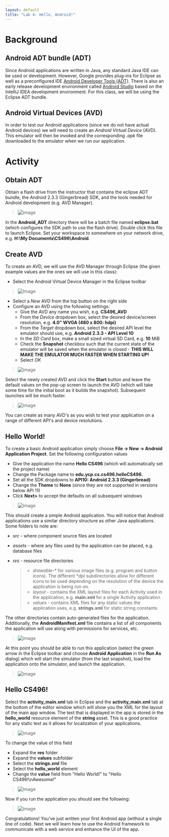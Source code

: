 ```yaml
---
layout: default
title: "Lab 4: Hello, Android!"
---
```


Background
==========

Android ADT bundle (ADT)
------------------------

Since Android applications are written in Java, any standard Java IDE can be used or development. However, Google provides plug-ins for Eclipse as well as a preconfigured IDE [Android Developer Tools (ADT)](http://developer.android.com/sdk/index.html). There is also an early release development environment called [Android Studio](http://developer.android.com/sdk/installing/studio.html) based on the IntelliJ IDEA development environment. For this class, we will be using the Eclipse ADT bundle.

Android Virtual Devices (AVD)
-----------------------------

In order to test our Android applications (since we do not have actual Android devices) we will need to create an *Android Virtual Device* (AVD). This emulator will then be invoked and the corresponding *.apk* file downloaded to the emulator when we run our application. 

Activity
========

Obtain ADT
----------

Obtain a flash drive from the instructor that contains the eclipse ADT bundle, the Android 2.3.3 (Gingerbread) SDK, and the tools needed for Android development (e.g. AVD Manager).

> ![image](images/lab04/flashdrive.png)

In the **Android_ADT** directory there will be a batch file named **eclipse.bat** (which configures the SDK path to use the flash drive). Double click this file to launch Eclipse. Set your workspace to somewhere on your network drive, e.g. **H:\My Documents\CS496\Android**. 

Create AVD
----------

To create an AVD, we will use the AVD Manager through Eclipse (the given example values are the ones we will use in this class):

-   Select the Android Virtual Device Manager in the Eclipse toolbar

> ![image](images/lab04/EclipseAVD.png)

-   Select a *New* AVD from the top button on the right side
-   Configure an AVD using the following settings:
	-   Give the AVD any name you wish, e.g. **CS496_AVD**
	-   From the *Device* dropdown box, select the desired device/screen resolution, e.g. **4.0" WVGA (480 x 800: hdpi)**
	-   From the *Target* dropdown box, select the desired API level the emulator should use, e.g. **Android 2.3.3 - API Level 10**
	-   In the *SD Card* box, make a small sized virtual SD Card, e.g. **10** MiB
	-   Check the **Snapshot** checkbox such that the current state of the emulator will be saved when the emulator is closed - **THIS WILL MAKE THE EMULATOR MUCH FASTER WHEN STARTING UP!**
	-   Select *OK*

> ![image](images/lab04/AVDcreate.png)

Select the newly created AVD and click the **Start** button and leave the default values on the pop-up screen to launch the AVD (which will take some time for the initial boot as it builds the snapshot). Subsequent launches will be much faster.

> ![image](images/lab04/emulator.png)

You can create as many AVD's as you wish to test your application on a range of different API's and device resolutions.

Hello World!
------------

To create a basic Android application simply choose **File -> New -> Android Application Project**. Set the following configuration values

-   Give the application the name **Hello CS496** (which will automatically set the project name)
-   Change the Package name to **edu.ycp.cs.cs496.helloCS496**. 
-   Set all the SDK dropdowns to **API10: Android 2.3.3 (Gingerbread)**
-   Change the **Theme** to **None** (since they are not supported in versions below API 11)
-   Click **Next>** to accept the defaults on all subsequent windows

> ![image](images/lab04/newapp.png)

This should create a simple Android application. You will notice that Android applications use a similar directory structure as other Java applications. Some folders to note are:

-   *src* - where component source files are located
-   *assets* - where any files used by the application can be placed, e.g. database files
-   *res* - resource file directories

    > -   *drawable-*\* for various image files (e.g. program and button icons). The different *\*dpi* subdirectories allow for different icons to be used depending on the resolution of the device the application is being run on.
    > -   *layout* - contains the XML layout files for each Activity used in the application, e.g. **main.xml** for a single Activity application
    > -   *values* - contains XML files for any static values the application uses, e.g. **strings.xml** for static string constants.

The other directories contain auto-generated files for the application. Additionally, the **AndroidManifest.xml** file contains a list of all components the application will use along with permissions for services, etc.

> ![image](images/lab04/eclipsebasic.png)

At this point you should be able to run this application (select the green arrow in the Eclipse toolbar and choose **Android Application** in the **Run As** dialog) which will start the simulator (from the last snapshot), load the application onto the simulator, and launch the application.

> ![image](images/lab04/helloworld.png)

Hello CS496!
------------

Select the **activity_main.xml** tab in Eclipse and the **activity_main.xml** tab at the bottom of the editor window which will show you the XML for the layout of the main app window. The text that is displayed in the app is stored in the **hello_world** resource element of the **string** asset. This is a good practice for any static text as it allows for localization of your applications.

> ![image](images/lab04/activityxml.png)

To change the value of this field

-   Expand the **res** folder
-   Expand the **values** subfolder
-   Select the **strings.xml** file
-   Select the **hello_world** element
-   Change the **value** field from "Hello World!" to "Hello CS496!\nAwesome!"

> ![image](images/lab04/strings.png)

Now if you run the application you should see the following:

> ![image](images/lab04/hello496.png)

Congratulations! You've just written your first Android app (without a single line of code). Next we will learn how to use the Android framework to communicate with a web service and enhance the UI of the app.
